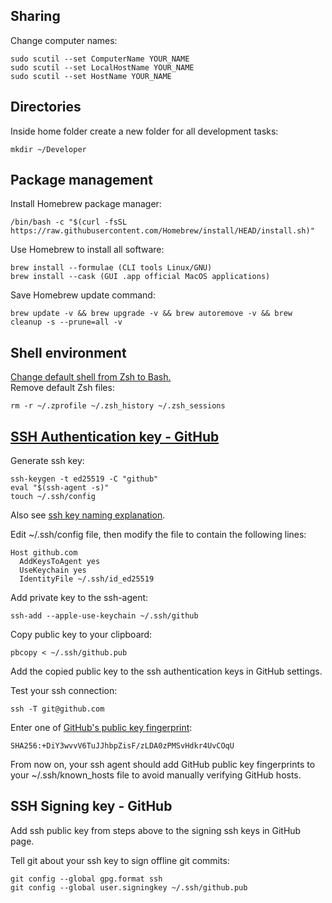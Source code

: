 ## Sharing
Change computer names:
```
sudo scutil --set ComputerName YOUR_NAME
sudo scutil --set LocalHostName YOUR_NAME
sudo scutil --set HostName YOUR_NAME
```
## Directories
Inside home folder create a new folder for all development tasks:
```
mkdir ~/Developer
```

## Package management
Install Homebrew package manager:
```
/bin/bash -c "$(curl -fsSL https://raw.githubusercontent.com/Homebrew/install/HEAD/install.sh)"
```
Use Homebrew to install all software:
```
brew install --formulae (CLI tools Linux/GNU)
brew install --cask (GUI .app official MacOS applications)
```
Save Homebrew update command:
```
brew update -v && brew upgrade -v && brew autoremove -v && brew cleanup -s --prune=all -v
```

## Shell environment
[Change default shell from Zsh to Bash.](https://stackoverflow.com/questions/77052638/changing-default-shell-from-zsh-to-bash-on-macos-catalina-and-beyond)  
Remove default Zsh files:
```
rm -r ~/.zprofile ~/.zsh_history ~/.zsh_sessions
```

## [SSH Authentication key - GitHub](https://docs.github.com/en/authentication/connecting-to-github-with-ssh/generating-a-new-ssh-key-and-adding-it-to-the-ssh-agent)
Generate ssh key:
```
ssh-keygen -t ed25519 -C "github"
eval "$(ssh-agent -s)"
touch ~/.ssh/config
```
Also see [ssh key naming explanation](https://stackoverflow.com/questions/72626602/what-shall-i-use-as-a-comment-while-creating-the-ssh-key-and-how-this-comment-wi).

Edit ~/.ssh/config file, then modify the file to contain the following lines:
```
Host github.com
  AddKeysToAgent yes
  UseKeychain yes
  IdentityFile ~/.ssh/id_ed25519
```

Add private key to the ssh-agent:
```
ssh-add --apple-use-keychain ~/.ssh/github
```

Copy public key to your clipboard:
```
pbcopy < ~/.ssh/github.pub
```

Add the copied public key to the ssh authentication keys in GitHub settings.


Test your ssh connection:
```
ssh -T git@github.com
```

Enter one of [GitHub's public key fingerprint](https://docs.github.com/en/authentication/keeping-your-account-and-data-secure/githubs-ssh-key-fingerprints):
```
SHA256:+DiY3wvvV6TuJJhbpZisF/zLDA0zPMSvHdkr4UvCOqU
```

From now on, your ssh agent should add GitHub public key fingerprints to your ~/.ssh/known_hosts file to avoid manually verifying GitHub hosts.

## SSH Signing key - GitHub
Add ssh public key from steps above to the signing ssh keys in GitHub page.

Tell git about your ssh key to sign offline git commits:
```
git config --global gpg.format ssh
git config --global user.signingkey ~/.ssh/github.pub
```

